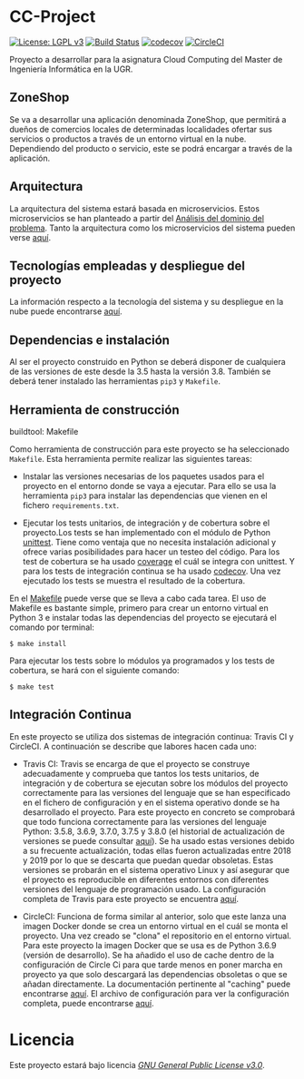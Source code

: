 # CC-Project
[![License: LGPL v3](https://img.shields.io/badge/License-GPL%20v3-blue.svg)](https://www.gnu.org/licenses/gpl-3.0)  [![Build Status](https://travis-ci.com/pabloluque14/CC-Project.svg?branch=master)](https://travis-ci.com/pabloluque14/CC-Project)
[![codecov](https://codecov.io/gh/pabloluque14/CC-Project/branch/master/graph/badge.svg)](https://codecov.io/gh/pabloluque14/CC-Project) [![CircleCI](https://circleci.com/gh/pabloluque14/CC-Project.svg?style=svg)](https://circleci.com/gh/pabloluque14/CC-Project)



Proyecto a desarrollar para la asignatura Cloud Computing del Master de Ingeniería Informática en la UGR.

## ZoneShop

Se va a desarrollar una aplicación denominada ZoneShop, que permitirá a dueños de comercios locales de determinadas localidades ofertar sus servicios o productos a través de un entorno virtual en la nube. Dependiendo del producto o servicio, este se podrá encargar a través de la aplicación.

## Arquitectura

La arquitectura del sistema estará basada en microservicios. Estos microservicios se han planteado a partir del [Análisis del dominio del problema](docs/ddd.md). Tanto la arquitectura como los microservicios del sistema pueden verse [aquí](docs/arquitectura.md).


## Tecnologías empleadas y despliegue del proyecto
La información respecto a la tecnología del sistema y su despliegue en la nube puede encontrarse [aquí](docs/arquitectura.md).

## Dependencias e instalación
Al ser el proyecto construido en Python se deberá disponer de cualquiera de las versiones de este desde la 3.5 hasta la versión 3.8. También se deberá tener instalado las herramientas `pip3` y `Makefile`.

## Herramienta de construcción
buildtool: Makefile

Como herramienta de construcción para este proyecto se ha seleccionado `Makefile`. Esta herramienta permite realizar las siguientes tareas:

  - Instalar las versiones necesarias de los paquetes usados para el proyecto en el entorno donde se vaya a ejecutar. Para ello se usa la herramienta `pip3` para instalar las dependencias que vienen en el fichero `requirements.txt`.

  - Ejecutar los tests unitarios, de integración y de cobertura sobre el proyecto.Los tests se han implementado con el módulo de Python [unittest](https://docs.python.org/3/library/unittest.html). Tiene como ventaja que no necesita instalación adicional y ofrece varias posibilidades para hacer un testeo del código. Para los test de cobertura se ha usado [coverage](https://coverage.readthedocs.io/en/coverage-5.0/#quick-start) el cuál se integra con unittest. Y para los tests de integración continua se ha usado [codecov](https://codecov.io/). Una vez ejecutado los tests se muestra el resultado de la cobertura.

En el [Makefile](Makefile) puede verse que se lleva a cabo cada tarea.
El uso de Makefile es bastante simple, primero para crear un entorno virtual en Python 3 e instalar todas las dependencias del proyecto se ejecutará el comando por terminal:

```
$ make install
```

Para ejecutar los tests sobre lo módulos ya programados y los tests de cobertura, se hará con el siguiente comando:

```
$ make test
```

## Integración Continua
En este proyecto se utiliza dos sistemas de integración continua: Travis CI y CircleCI. A continuación se describe que labores hacen cada uno:
+ Travis CI: Travis se encarga de que el proyecto se construye adecuadamente y comprueba que tantos los tests unitarios, de integración y de cobertura se ejecutan sobre los módulos del proyecto correctamente para las versiones del lenguaje que se han especificado en el fichero de configuración y en el sistema operativo donde se ha desarrollado el proyecto. Para este proyecto en concreto se comprobará que todo funciona correctamente para las versiones del lenguaje Python: 3.5.8, 3.6.9, 3.7.0, 3.7.5 y 3.8.0 (el historial de actualización  de versiones se puede consultar [aquí](https://www.python.org/doc/versions/)). Se ha usado estas versiones debido a su frecuente actualización, todas ellas fueron actualizadas entre 2018 y 2019 por lo que se descarta que puedan quedar obsoletas. Estas versiones se probarán en el sistema operativo Linux y así asegurar que el proyecto es reproducible en diferentes entornos con diferentes versiones del lenguaje de programación usado. La configuración completa de Travis para este proyecto se encuentra [aquí](.travis.yml).

+ CircleCI: Funciona de forma similar al anterior, solo que este lanza una imagen Docker donde se crea un entorno virtual en el cuál se monta el proyecto. Una vez creado se "clona" el repositorio en el entorno virtual. Para este proyecto la imagen Docker que se usa es de Python 3.6.9 (versión de desarrollo). Se ha añadido el uso de cache dentro de la configuración de Circle Ci para que tarde menos en poner marcha en proyecto ya que solo descargará las dependencias obsoletas o que se añadan directamente. La documentación pertinente al "caching" puede encontrarse [aquí](https://circleci.com/docs/2.0/caching/). El archivo de configuración para ver la configuración completa, puede encontrarse [aquí](.circleci/config.yml).


# Licencia
Este proyecto estará bajo licencia [*GNU General Public License v3.0*](https://github.com/pabloluque14/CC-Project/blob/master/LICENSE).
